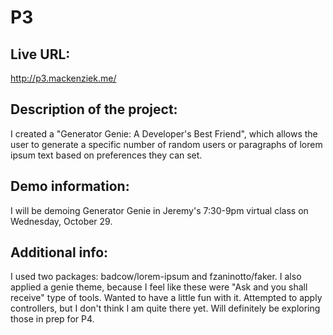 # P3

## Live URL:
http://p3.mackenziek.me/

## Description of the project: 
I created a "Generator Genie: A Developer's Best Friend", which allows the user to generate a specific
number of random users or paragraphs of lorem ipsum text based on preferences they can set. 

## Demo information: 
I will be demoing Generator Genie in Jeremy's 7:30-9pm virtual class on Wednesday, October 29.

## Additional info:
I used two packages: badcow/lorem-ipsum and fzaninotto/faker. I also applied a genie theme, because I feel like these were "Ask and you shall receive" type of tools. Wanted to have a little fun with it. Attempted to apply controllers, but I don't think I am quite there yet. Will definitely be exploring those in prep for P4.


